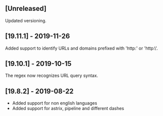 ## [Unreleased]
Updated versioning.

## [19.11.1] - 2019-11-26
Added support to identify URLs and domains prefixed with 'http:' or 'http:\\'.

## [19.10.1] - 2019-10-15
The regex now recognizes URL query syntax.
  
## [19.8.2] - 2019-08-22
  - Added support for non english languages
  - Added support for astrix, pipeline and different dashes

